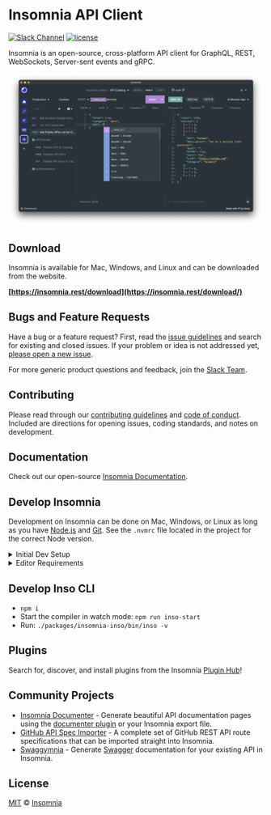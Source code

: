 # Insomnia API Client

[![Slack Channel](https://chat.insomnia.rest/badge.svg)](https://chat.insomnia.rest/)
[![license](https://img.shields.io/github/license/Kong/insomnia.svg)](LICENSE)

Insomnia is an open-source, cross-platform API client for GraphQL, REST, WebSockets, Server-sent events and gRPC.

![Insomnia API Client](https://raw.githubusercontent.com/Kong/insomnia/develop/screenshots/main.png)

## Download

Insomnia is available for Mac, Windows, and Linux and can be downloaded
from the website.

**[https://insomnia.rest/download](https://insomnia.rest/download/)**

## Bugs and Feature Requests

Have a bug or a feature request? First, read the
[issue guidelines](CONTRIBUTING.md#using-the-issue-tracker) and search for existing and closed issues. If your problem or idea is not addressed yet, [please open a new issue](https://github.com/Kong/insomnia/issues).

For more generic product questions and feedback, join the [Slack Team](https://chat.insomnia.rest).

## Contributing

Please read through our [contributing guidelines](CONTRIBUTING.md) and [code of conduct](CODE_OF_CONDUCT.md). Included are directions for opening issues, coding standards, and notes on development.

## Documentation

Check out our open-source [Insomnia Documentation](https://docs.insomnia.rest/).

## Develop Insomnia

Development on Insomnia can be done on Mac, Windows, or Linux as long as you have [Node.js](https://nodejs.org) and [Git](https://git-scm.com/). See the `.nvmrc` file located in the project for the correct Node version.

<details>
<summary>Initial Dev Setup</summary>

This repository is structured as a monorepo and contains many Node.JS packages. Each package has its own set of commands, but the most common commands are available from the root [`package.json`](package.json) and can be accessed using the `npm run …` command. Here are the only three commands you should need to start developing on the app.

```shell
# Install and Link Dependencies
npm i

# Run Lint
npm run lint

# Run type checking
npm run type-check

# Run Tests
npm test

# Start App with Live Reload
npm run dev
```

### Linux

If you are on Linux, you may need to install the following supporting packages:

<details>
<summary>Ubuntu/Debian</summary>

```shell
# Update library
sudo apt-get update

# Install font configuration library & support
sudo apt-get install libfontconfig-dev
```

</details>

<details>
<summary>Fedora</summary>

```shell
# Install libcurl for node-libcurl
sudo dnf install libcurl-devel
```

</details>

Also on Linux, if Electron is failing during the install process, run the following

```shell
# Clear Electron install conflicts
rm -rf ~/.cache/electron
```

### Windows

If you are on Windows and have problems, you may need to install [Windows Build Tools](https://github.com/felixrieseberg/windows-build-tools)

</details>

<details>
<summary>Editor Requirements</summary>

You can use any editor you'd like, but make sure to have support/plugins for the following tools:

- [ESLint](http://eslint.org/) - For catching syntax problems and common errors
- [JSX Syntax](https://facebook.github.io/react/docs/jsx-in-depth.html) - For React components

</details>

## Develop Inso CLI

- `npm i`
- Start the compiler in watch mode: `npm run inso-start`
- Run: `./packages/insomnia-inso/bin/inso -v`

## Plugins

Search for, discover, and install plugins from the Insomnia [Plugin Hub](https://insomnia.rest/plugins/)!

## Community Projects

- [Insomnia Documenter](https://github.com/jozsefsallai/insomnia-documenter) - Generate beautiful API documentation pages using the [documenter plugin](https://insomnia.rest/plugins/insomnia-plugin-documenter) or your Insomnia export file.
- [GitHub API Spec Importer](https://github.com/swinton/github-rest-apis-for-insomnia) - A complete set of GitHub REST API route specifications that can be imported straight into Insomnia.
- [Swaggymnia](https://github.com/mlabouardy/swaggymnia) - Generate [Swagger](https://swagger.io/) documentation for your existing API in Insomnia.

## License

[MIT](LICENSE) &copy; [Insomnia](https://insomnia.rest)
